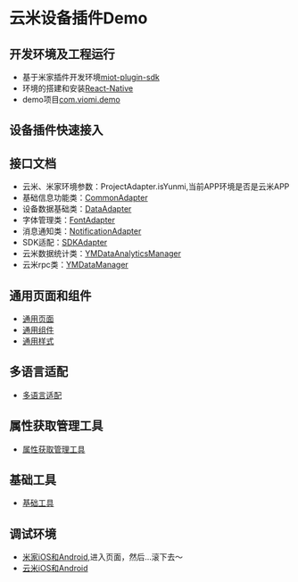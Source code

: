 # 云米设备插件Demo

## 开发环境及工程运行
- 基于米家插件开发环境[miot-plugin-sdk](https://github.com/MiEcosystem/miot-plugin-sdk)
- 环境的搭建和安装[React-Native](http://reactnative.cn/docs/0.55/view/)
- demo项目[com.viomi.demo](https://gitlab.viomi.com.cn/app/devices-rn-2.0/base/com.viomi.demo.git)

## 设备插件快速接入

## 接口文档
- 云米、米家环境参数：ProjectAdapter.isYunmi,当前APP环境是否是云米APP
- 基础信息功能类：[CommonAdapter](https://gitlab.viomi.com.cn/app/devices-rn-2.0/base/com.viomi.demo/tree/master/docement/CommonAdapter.md)
- 设备数据基础类：[DataAdapter](https://gitlab.viomi.com.cn/app/devices-rn-2.0/base/com.viomi.demo/tree/master/docement/DataAdapter.md)
- 字体管理类：[FontAdapter](https://gitlab.viomi.com.cn/app/devices-rn-2.0/base/com.viomi.demo/tree/master/docement/FontAdapter.md)
- 消息通知类：[NotificationAdapter](https://gitlab.viomi.com.cn/app/devices-rn-2.0/base/com.viomi.demo/blob/master/docement/NotificationAdapter.md)
- SDK适配：[SDKAdapter](https://gitlab.viomi.com.cn/app/devices-rn-2.0/base/com.viomi.demo/blob/master/docement/SDKAdapter.md)
- 云米数据统计类：[YMDataAnalyticsManager](https://gitlab.viomi.com.cn/app/devices-rn-2.0/base/com.viomi.demo/blob/master/docement/YMDataAnalyticsManager.md)
- 云米rpc类：[YMDataManager](https://gitlab.viomi.com.cn/app/devices-rn-2.0/base/com.viomi.demo/blob/master/docement/YMDataManager.md)

## 通用页面和组件
- [通用页面](https://gitlab.viomi.com.cn/app/devices-rn-2.0/base/com.viomi.demo/blob/master/docement/CommonPage.md)
- [通用组件](https://gitlab.viomi.com.cn/app/devices-rn-2.0/base/com.viomi.demo/tree/master/docement/Components.md)
- [通用样式](https://gitlab.viomi.com.cn/app/devices-rn-2.0/base/com.viomi.demo/tree/master/docement/Styles.md)

## 多语言适配
- [多语言适配](https://gitlab.viomi.com.cn/app/devices-rn-2.0/base/com.viomi.demo/blob/master/docement/Util/Lang.md)

## 属性获取管理工具
- [属性获取管理工具](https://gitlab.viomi.com.cn/app/devices-rn-2.0/base/com.viomi.demo/blob/master/docement/DataManager.md)

## 基础工具
- [基础工具](https://gitlab.viomi.com.cn/app/devices-rn-2.0/base/com.viomi.demo/blob/master/docement/Util.md)

## 调试环境
- [米家iOS和Android](https://github.com/MiEcosystem/miot-plugin-sdk),进入页面，然后...滚下去～
- [云米iOS和Android](http://120.92.35.209:8888/pages/viewpage.action?pageId=18748244)

